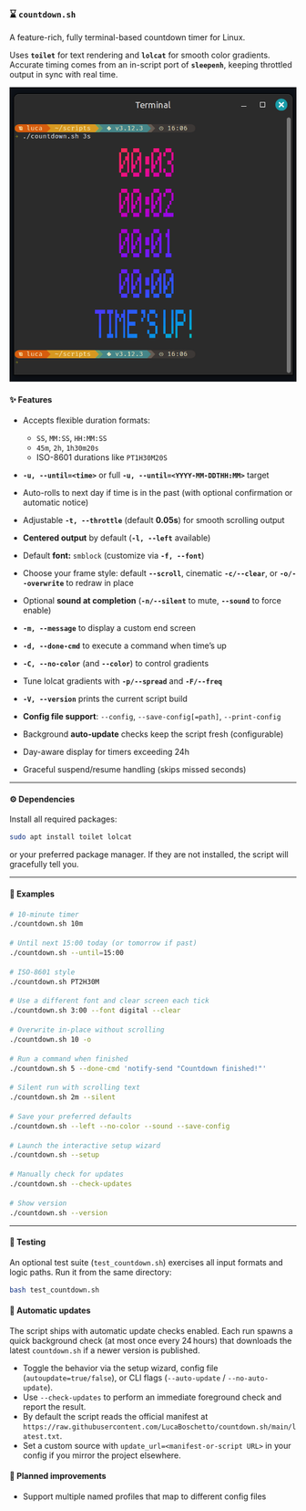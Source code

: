 ### ⌛ `countdown.sh`

A feature-rich, fully terminal-based countdown timer for Linux.

Uses **`toilet`** for text rendering and **`lolcat`** for smooth color gradients.
Accurate timing comes from an in-script port of **`sleepenh`**, keeping throttled output in sync with real time.

<p align="center">
  <img src="docs/screenshot.png" alt="Screenshot of countdown.sh" width="600"/>
</p>

#### ✨ Features

* Accepts flexible duration formats:

  * `SS`, `MM:SS`, `HH:MM:SS`
  * `45m`, `2h`, `1h30m20s`
  * ISO-8601 durations like `PT1H30M20S`
* **`-u, --until=<time>`** or full **`-u, --until=<YYYY-MM-DDTHH:MM>`** target
* Auto-rolls to next day if time is in the past
  (with optional confirmation or automatic notice)
* Adjustable **`-t, --throttle`** (default **0.05s**) for smooth scrolling output
* **Centered output** by default (**`-l, --left`** available)
* Default **font:** `smblock` (customize via **`-f, --font`**)
* Choose your frame style: default **`--scroll`**, cinematic **`-c/--clear`**, or **`-o/--overwrite`** to redraw in place
* Optional **sound at completion** (**`-n/--silent`** to mute, **`--sound`** to force enable)
* **`-m, --message`** to display a custom end screen
* **`-d, --done-cmd`** to execute a command when time’s up
* **`-C, --no-color`** (and **`--color`**) to control gradients
* Tune lolcat gradients with **`-p/--spread`** and **`-F/--freq`**
* **`-V, --version`** prints the current script build
* **Config file support**: `--config`, `--save-config[=path]`, `--print-config`
* Background **auto-update** checks keep the script fresh (configurable)
* Day-aware display for timers exceeding 24h
* Graceful suspend/resume handling (skips missed seconds)

---

#### ⚙️ Dependencies

Install all required packages:

```bash
sudo apt install toilet lolcat
```

or your preferred package manager. If they are not installed, the script will gracefully tell you.

---

#### 🤖 Examples

```bash
# 10-minute timer
./countdown.sh 10m

# Until next 15:00 today (or tomorrow if past)
./countdown.sh --until=15:00

# ISO-8601 style
./countdown.sh PT2H30M

# Use a different font and clear screen each tick
./countdown.sh 3:00 --font digital --clear

# Overwrite in-place without scrolling
./countdown.sh 10 -o

# Run a command when finished
./countdown.sh 5 --done-cmd 'notify-send "Countdown finished!"'

# Silent run with scrolling text
./countdown.sh 2m --silent

# Save your preferred defaults
./countdown.sh --left --no-color --sound --save-config

# Launch the interactive setup wizard
./countdown.sh --setup

# Manually check for updates
./countdown.sh --check-updates

# Show version
./countdown.sh --version
```

---

#### 🧪 Testing

An optional test suite (`test_countdown.sh`) exercises all input formats and logic paths.
Run it from the same directory:

```bash
bash test_countdown.sh
```

#### 🔄 Automatic updates

The script ships with automatic update checks enabled. Each run spawns a quick background check (at most once every 24 hours) that downloads the latest `countdown.sh` if a newer version is published.

- Toggle the behavior via the setup wizard, config file (`autoupdate=true/false`), or CLI flags (`--auto-update` / `--no-auto-update`).
- Use `--check-updates` to perform an immediate foreground check and report the result.
- By default the script reads the official manifest at `https://raw.githubusercontent.com/LucaBoschetto/countdown.sh/main/latest.txt`.
- Set a custom source with `update_url=<manifest-or-script URL>` in your config if you mirror the project elsewhere.

#### 🚧 Planned improvements

- Support multiple named profiles that map to different config files
